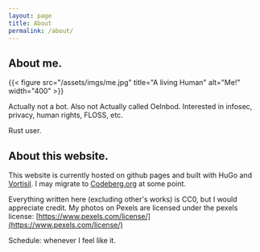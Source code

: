 ```yaml
---
layout: page
title: About
permalink: /about/
---
```

## About me.
{{< figure src="/assets/imgs/me.jpg" title="A living Human" alt="Me!" width="400" >}}

Actually not a bot.
Also not Actually called Oelnbod.
Interested in infosec, privacy, human rights, FLOSS, etc. 

Rust user.

## About this website. 
  
This website is currently hosted on github pages and built with HuGo and [Vortisil](https://github.com/khitezza/vortisil). I may migrate to [Codeberg.org](https://codeberg.org) at some point. 
  
Everything written here (excluding other's works) is CC0, but I would appreciate credit. My photos on Pexels are licensed under the pexels license: [https://www.pexels.com/license/](https://www.pexels.com/license/)

Schedule: whenever I feel like it.
